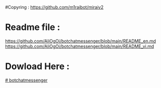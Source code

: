 #Copyring : https://github.com/m1raibot/miraiv2

# Readme file : 
https://github.com/AliOgOi/botchatmessenger/blob/main/README_en.md
https://github.com/AliOgOi/botchatmessenger/blob/main/README_vi.md

# Dowload Here : 
[# botchatmessenger](https://github.com/AliOgOi/botchatmessenger/releases)
